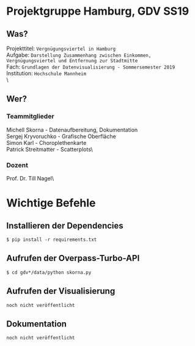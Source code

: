 # Projektgruppe Hamburg, GDV SS19
## Was?
Projekttitel:   `Vergnügungsviertel in Hamburg`\
Aufgabe:        `Darstellung Zusammenhang zwischen Einkommen, Vergnügungsviertel und Entfernung zur Stadtmitte`\
Fach:           `Grundlagen der Datenvisualisierung - Sommersemester 2019`\
Institution:    `Hochschule Mannheim`\
\
## Wer?
### Teammitglieder
Michell Skorna          - Datenaufbereitung, Dokumentation\
Sergej Kryvoruchko      - Grafische Oberfläche\
Simon Karl              - Choroplethenkarte\
Patrick Streitmatter    - Scatterplots\
### Dozent
Prof. Dr. Till Nagel\

# Wichtige Befehle
## Installieren der Dependencies
`$ pip install -r requirements.txt`
## Aufrufen der Overpass-Turbo-API
`$ cd gdv*/data/python skorna.py`
## Aufrufen der Visualisierung
`noch nicht veröffentlicht`
## Dokumentation
`noch nicht veröffentlicht`